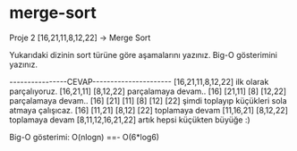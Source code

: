 # merge-sort

Proje 2
[16,21,11,8,12,22] -> Merge Sort

Yukarıdaki dizinin sort türüne göre aşamalarını yazınız.
Big-O gösterimini yazınız.

----------------CEVAP----------------------
[16,21,11,8,12,22] ilk olarak parçalıyoruz.
[16,21,11] [8,12,22]  parçalamaya devam..
[16]     [21,11]    [8]     [12,22]        parçalamaya devam..
[16]     [21]    [11]  [8]   [12]    [22]   şimdi toplayıp küçükleri sola atmaya çalışıcaz.
[16]     [11,21]       [8,12]     [22] toplamaya devam
[11,16,21]     [8,12,22]  toplamaya devam
[8,11,12,16,21,22] artık hepsi küçükten büyüğe :)


Big-O gösterimi:   O(nlogn) ==- O(6*log6)




